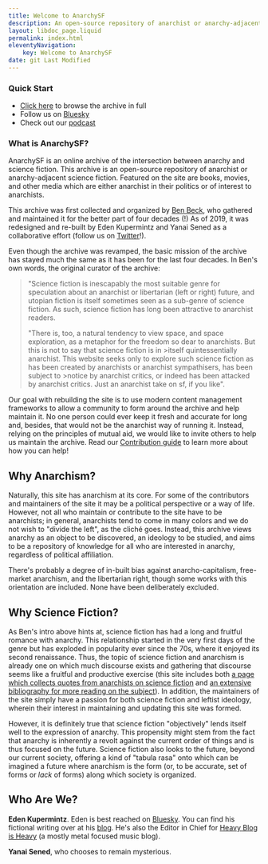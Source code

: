 ```yaml
---
title: Welcome to AnarchySF
description: An open-source repository of anarchist or anarchy-adjacent science fiction
layout: libdoc_page.liquid
permalink: index.html
eleventyNavigation:
    key: Welcome to AnarchySF
date: git Last Modified
---
```


### Quick Start

* [Click here](/tags) to browse the archive in full
* Follow us on [Bluesky](https://bsky.app/profile/anarchysf.bsky.social)
* Check out our [podcast](https://creators.spotify.com/pod/profile/anarchysf/)

### What is AnarchySF?

AnarchySF is an online archive of the intersection between anarchy and science fiction. This archive is an open-source repository of anarchist or anarchy-adjacent science fiction. Featured on the site are books, movies, and other media which are either anarchist in their politics or of interest to anarchists.

This archive was first collected and organized by [Ben Beck](http://benbeck.co.uk), who gathered and maintained it for the better part of four decades (!) As of 2019, it was redesigned and re-built by Eden Kupermintz and Yanai Sened as a collaborative effort (follow us on <a href="https://twitter.com/anarchy_sf">Twitter</a>!).

Even though the archive was revamped, the basic mission of the archive has stayed much the same as it has been for the last four decades. In Ben's own words, the original curator of the archive: 

>"Science fiction is inescapably the most suitable genre for speculation about an anarchist or libertarian (left or right) future, and utopian fiction is itself sometimes seen as a sub-genre of science fiction. As such, science fiction has long been attractive to anarchist readers.
>
>"There is, too, a natural tendency to view space, and space exploration, as a metaphor for the freedom so dear to anarchists. But this is not to say that science fiction is in >itself quintessentially anarchist. This website seeks only to explore such science fiction as has been created by anarchists or anarchist sympathisers, has been subject to >notice by anarchist critics, or indeed has been attacked by anarchist critics. Just an anarchist take on sf, if you like".

Our goal with rebuilding the site is to use modern content management frameworks to allow a community to form around the archive and help maintain it. No one person could ever keep it fresh and accurate for long and, besides, that would not be the anarchist way of running it. Instead, relying on the principles of mutual aid, we would like to invite others to help us maintain the archive. Read our <a href="contribute.html">Contribution guide</a> to learn more about how you can help!

## Why Anarchism?

Naturally, this site has anarchism at its core. For some of the contributors and maintainers of the site it may be a political perspective or a way of life. However, not all who maintain or contribute to the site have to be anarchists; in general, anarchists tend to come in many colors and we do not wish to "divide the left", as the cliché goes. Instead, this archive views anarchy as an object to be discovered, an ideology to be studied, and aims to be a repository of knowledge for all who are interested in anarchy, regardless of political affiliation.

There's probably a degree of in-built bias against anarcho-capitalism, free-market anarchism, and the libertarian right, though some works with this orientation are included. None have been deliberately excluded.

## Why Science Fiction?

As Ben's intro above hints at, science fiction has had a long and fruitful romance with anarchy. This relationship started in the very first days of the genre but has exploded in popularity ever since the 70s, where it enjoyed its second renaissance. Thus, the topic of science fiction and anarchism is already one on which much discourse exists and gathering that discourse seems like a fruitful and productive exercise (this site includes both [a page which collects quotes from anarchists on science fiction](anarchists-on-sf.html) and [an extensive bibliography for more reading on the subject](bibliography.html)). In addition, the maintainers of the site simply have a passion for both science fiction and leftist ideology, wherein their interest in maintaining and updating this site was formed.

However, it is definitely true that science fiction "objectively" lends itself well to the expression of anarchy. This propensity might stem from the fact that anarchy is inherently a revolt against the current order of things and is thus focused on the future. Science fiction also looks to the future, beyond our current society, offering a kind of "tabula rasa" onto which can be imagined a future where anarchism is the form (or, to be accurate, set of forms or _lack_ of forms) along which society is organized.

## Who Are We?

**Eden Kupermintz**. Eden is best reached on [Bluesky](https://bsky.app/profile/tallesteden.bsky.social). You can find his fictional writing over at his [blog](https://www.notthesky.com/). He's also the Editor in Chief for [Heavy Blog is Heavy](http://www.heavyblogisheavy.com/) (a mostly metal focused music blog).

**Yanai Sened**, who chooses to remain mysterious.
